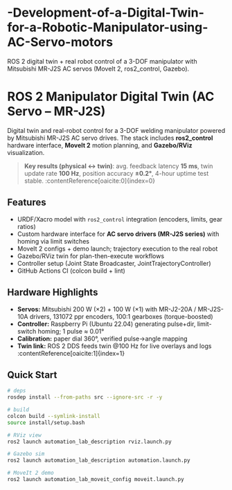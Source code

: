 # -Development-of-a-Digital-Twin-for-a-Robotic-Manipulator-using-AC-Servo-motors
ROS 2 digital twin + real robot control of a 3-DOF manipulator with Mitsubishi MR-J2S AC servos (MoveIt 2, ros2_control, Gazebo).

# ROS 2 Manipulator Digital Twin (AC Servo – MR-J2S)

Digital twin and real-robot control for a 3-DOF welding manipulator powered by Mitsubishi MR-J2S AC servo drives. The stack includes **ros2_control** hardware interface, **MoveIt 2** motion planning, and **Gazebo/RViz** visualization.

> **Key results (physical ↔ twin)**: avg. feedback latency **15 ms**, twin update rate **100 Hz**, position accuracy **±0.2°**, 4-hour uptime test stable. :contentReference[oaicite:0]{index=0}

## Features
- URDF/Xacro model with `ros2_control` integration (encoders, limits, gear ratios)
- Custom hardware interface for **AC servo drivers (MR-J2S series)** with homing via limit switches
- MoveIt 2 configs + demo launch; trajectory execution to the real robot
- Gazebo/RViz twin for plan-then-execute workflows
- Controller setup (Joint State Broadcaster, JointTrajectoryController)
- GitHub Actions CI (colcon build + lint)

## Hardware Highlights
- **Servos:** Mitsubishi 200 W (×2) + 100 W (×1) with MR-J2-20A / MR-J2S-10A drivers, 131072 ppr encoders, 100:1 gearboxes (torque-boosted)
- **Controller:** Raspberry Pi (Ubuntu 22.04) generating pulse+dir, limit-switch homing; 1 pulse ≈ 0.01°
- **Calibration:** paper dial 360°, verified pulse→angle mapping
- **Twin link:** ROS 2 DDS feeds twin @100 Hz for live overlays and logs :contentReference[oaicite:1]{index=1}

## Quick Start
```bash
# deps
rosdep install --from-paths src --ignore-src -r -y

# build
colcon build --symlink-install
source install/setup.bash

# RViz view
ros2 launch automation_lab_description rviz.launch.py

# Gazebo sim
ros2 launch automation_lab_description automation.launch.py

# MoveIt 2 demo
ros2 launch automation_lab_moveit_config moveit.launch.py

